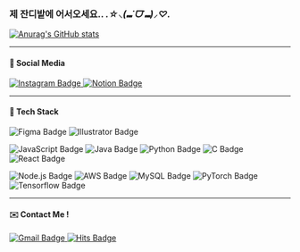 ### 제 잔디밭에 어서오세요.. *.☆⸜(⑉˙ᗜ˙⑉)⸝♡.*

[![Anurag's GitHub stats](https://github-readme-stats.vercel.app/api?username=yooniicode)](https://github.com/anuraghazra/github-readme-stats)

---

#### 📱 Social Media  
<p align="left">
  <a href="https://www.instagram.com/pdxvhdx/">
    <img src="https://ziadoua.github.io/m3-Markdown-Badges/badges/Instagram/instagram3.svg" alt="Instagram Badge">
  </a>
  <a href="https://www.yoonicode.blog/">
    <img src="https://ziadoua.github.io/m3-Markdown-Badges/badges/Notion/notion3.svg" alt="Notion Badge">
  </a>
</p>

---

#### 🎨 Tech Stack  
<p align="left">
  <img src="https://ziadoua.github.io/m3-Markdown-Badges/badges/Figma/figma2.svg" alt="Figma Badge">
  <img src="https://ziadoua.github.io/m3-Markdown-Badges/badges/Illustrator/illustrator3.svg" alt="Illustrator Badge">
</p>

<p align="left">
  <img src="https://ziadoua.github.io/m3-Markdown-Badges/badges/Javascript/javascript3.svg" alt="JavaScript Badge">
  <img src="https://ziadoua.github.io/m3-Markdown-Badges/badges/Java/java2.svg" alt="Java Badge">
  <img src="https://ziadoua.github.io/m3-Markdown-Badges/badges/Python/python3.svg" alt="Python Badge">
  <img src="https://ziadoua.github.io/m3-Markdown-Badges/badges/C/c2.svg", alt="C Badge">
  <img src="https://ziadoua.github.io/m3-Markdown-Badges/badges/React/react3.svg" alt="React Badge">
</p>

<p align="left">
  <img src="https://ziadoua.github.io/m3-Markdown-Badges/badges/NodeJS/nodejs3.svg" alt="Node.js Badge">
  <img src="https://ziadoua.github.io/m3-Markdown-Badges/badges/AWS/aws2.svg" alt="AWS Badge">
  <img src="https://ziadoua.github.io/m3-Markdown-Badges/badges/MySQL/mysql2.svg" alt="MySQL Badge">
  <img src="https://ziadoua.github.io/m3-Markdown-Badges/badges/PyTorch/pytorch2.svg" alt="PyTorch Badge">
  <img src="https://ziadoua.github.io/m3-Markdown-Badges/badges/TensorFlow/tensorflow2.svg", alt="Tensorflow Badge">
</p>

---

#### ✉️ Contact Me !
<p align="left">
  <a href="mailto:estelle0329@ewha.ac.kr">
    <img src="https://img.shields.io/badge/Gmail-d14836?style=flat-square&logo=Gmail&logoColor=white&link=estelle0329@ewha.ac.kr" alt="Gmail Badge">
  </a>
  <a href="https://hits.seeyoufarm.com">
    <img src="https://hits.seeyoufarm.com/api/count/incr/badge.svg?url=https%3A%2F%2Fgithub.com%2Fyooniicode&count_bg=%2379C83D&title_bg=%23555555&icon=&icon_color=%23E7E7E7&title=hits&edge_flat=false" alt="Hits Badge">
  </a>
</p>
